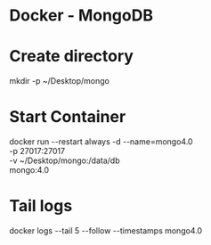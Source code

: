 # Docker - MongoDB


# Create directory
mkdir -p ~/Desktop/mongo

# Start Container
docker run --restart always -d --name=mongo4.0 \
-p 27017:27017 \
-v ~/Desktop/mongo:/data/db \
mongo:4.0

# Tail logs
docker logs --tail 5 --follow --timestamps mongo4.0
